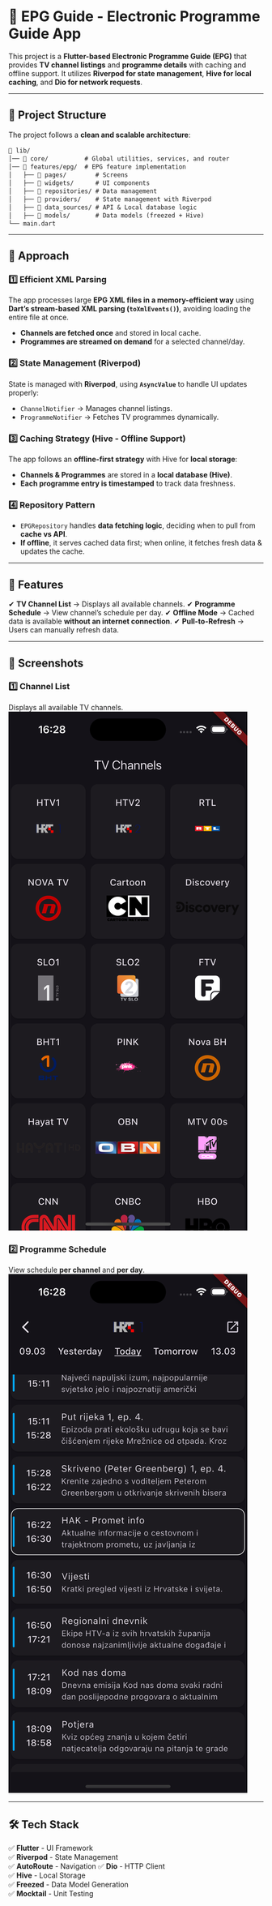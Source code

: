 # 📌 EPG Guide - Electronic Programme Guide App

This project is a **Flutter-based Electronic Programme Guide (EPG)** that provides **TV channel listings** and **programme details** with caching and offline support. It utilizes **Riverpod for state management**, **Hive for local caching**, and **Dio for network requests**.

---

## 📂 Project Structure

The project follows a **clean and scalable architecture**:

```
📂 lib/
│── 📂 core/          # Global utilities, services, and router
│── 📂 features/epg/  # EPG feature implementation
│   ├── 📂 pages/        # Screens
│   ├── 📂 widgets/      # UI components
│   ├── 📂 repositories/ # Data management
│   ├── 📂 providers/    # State management with Riverpod
│   ├── 📂 data_sources/ # API & Local database logic
│   ├── 📂 models/       # Data models (freezed + Hive)
└── main.dart
```

---

## 📌 Approach

### 1️⃣ Efficient XML Parsing
The app processes large **EPG XML files in a memory-efficient way** using **Dart’s stream-based XML parsing (`toXmlEvents()`)**, avoiding loading the entire file at once.

- **Channels are fetched once** and stored in local cache.
- **Programmes are streamed on demand** for a selected channel/day.

### 2️⃣ State Management (Riverpod)
State is managed with **Riverpod**, using **`AsyncValue`** to handle UI updates properly:

- `ChannelNotifier` → Manages channel listings.
- `ProgrammeNotifier` → Fetches TV programmes dynamically.

### 3️⃣ Caching Strategy (Hive - Offline Support)
The app follows an **offline-first strategy** with Hive for **local storage**:

- **Channels & Programmes** are stored in a **local database (Hive)**.
- **Each programme entry is timestamped** to track data freshness.

### 4️⃣ Repository Pattern
- `EPGRepository` handles **data fetching logic**, deciding when to pull from **cache vs API**.
- **If offline**, it serves cached data first; when online, it fetches fresh data & updates the cache.

---

## 📌 Features

✔ **TV Channel List** → Displays all available channels.
✔ **Programme Schedule** → View channel’s schedule per day.
✔ **Offline Mode** → Cached data is available **without an internet connection**.
✔ **Pull-to-Refresh** → Users can manually refresh data.

---

## 📸 Screenshots

### 1️⃣ Channel List
Displays all available TV channels.  
![Channel List](/screenshots/channels_page.png)

### 2️⃣ Programme Schedule
View schedule **per channel** and **per day**.  
![Programme Schedule](/screenshots/prgrammes_page.png)

---


## 🛠️ Tech Stack

✅ **Flutter** - UI Framework  
✅ **Riverpod** - State Management  
✅ **AutoRoute** - Navigation
✅ **Dio** - HTTP Client  
✅ **Hive** - Local Storage  
✅ **Freezed** - Data Model Generation  
✅ **Mocktail** - Unit Testing  

